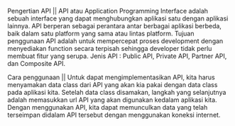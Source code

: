 Pengertian API ||
API atau Application Programming Interface adalah sebuah interface yang dapat menghubungkan aplikasi satu dengan aplikasi lainnya. API berperan sebagai perantara antar berbagai aplikasi berbeda, baik dalam satu platform yang sama atau lintas platform. Tujuan penggunaan API adalah untuk mempercepat proses development dengan menyediakan function secara terpisah sehingga developer tidak perlu membuat fitur yang serupa. Jenis API : Public API, Private API, Partner API, dan Composite API.

Cara penggunaan ||
Untuk dapat mengimplementasikan API, kita harus menyamakan data class dari API yang akan kia pakai dengan data class pada aplikasi kita. Setelah data class disamakan, langkah yang selanjutnya adalah memasukkan url API yang akan digunakan kedalam aplikasi kita. Dengan menggunakan API, kita dapat memunculkan data yang telah terseimpan didalam API tersebut dengan menggunakan koneksi internet.
